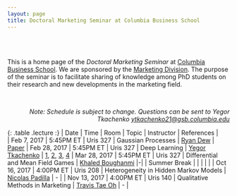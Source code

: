 ```yaml
---
layout: page
title: Doctoral Marketing Seminar at Columbia Business School 
---
```


<br>
<br>

This is a home page of the *Doctoral Marketing Seminar* at [Columbia Business School](http://www8.gsb.columbia.edu/). We are sponsored by the [Marketing Division](http://www8.gsb.columbia.edu/faculty-research/divisions/marketing). The purpose of the seminar is to facilitate sharing of knowledge among PhD students on their research and new developments in the marketing field.

<br>

<p class="message" align="right">
  <i>Note: Schedule is subject to change. Questions can be sent to Yegor Tkachenko <a href="mailto:ytkachenko21@gsb.columbia.edu">ytkachenko21@gsb.columbia.edu</a></i>
</p>

<style>
.lecture tr:last-child {
  color: green;
}
.lecture tr:first-child {
  font-weight: bold;
}
</style>

{: .table  .lecture :}
| Date         | Time      | Room     | Topic              | Instructor | References |                           
| Feb 7, 2017  | 5:45PM ET | Uris 327 | Gaussian Processes | [Ryan Dew](http://www.rtdew.com/) | [Paper](http://doi.org/10.1098/rsta.2011.0550)
| Feb 28, 2017 | 5:45PM ET | Uris 327 | Deep Learning      | [Yegor Tkachenko](http://www.yegortkachenko.com/) | [1](http://cs231n.github.io/), [2](https://cs.stanford.edu/~quocle/tutorial1.pdf), [3](https://cs.stanford.edu/~quocle/tutorial2.pdf), [4](https://github.com/fchollet/keras/tree/master/examples)
| Mar 28, 2017 | 5:45PM ET | Uris 327 | Differential and Mean Field Games      | [Khaled Boughanmi](http://www8.gsb.columbia.edu/cbs-directory/phd/KBoughanmi18) |-|
| Summer Break |  |  |  |  |
| Oct 16, 2017 | 4:00PM ET | Uris 208 | Heterogeneity in Hidden Markov Models | [Nicolas Padilla](http://www.nicolaspadilla.com/) | - |
| Nov 13, 2017 | 4:00PM ET | Uris 140 | Qualitative Methods in Marketing | [Travis Tae Oh](http://columbiaredlab.org/TravisOh.html) | - |



